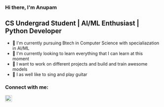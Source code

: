 ### Hi there, I'm Anupam

## CS Undergrad Student | AI/ML Enthusiast | Python Developer
- 👋 I'm currently pursuing Btech in Computer Science with specialiazation in AI/ML
- 👀 I'm currently looking to learn everything that I can learn at this moment
- 🌱 I want to work on different projects and build and train awesome models
- 💞️ I as well like to sing and play guitar

### Connect with me:
 [<img align="left" alt="https://anupamtudu.github.io/my-portfolio/" width="22px" src="https://raw.githubusercontent.com/iconic/open-iconic/master/svg/globe/svg" />][website]



 <br />
 <br />

 [website]: https://anupamtudu.github.io/my-portfolio/
